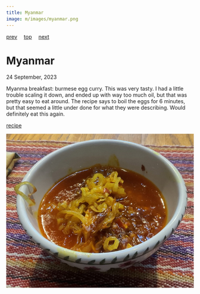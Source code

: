 ```yaml
---
title: Myanmar
image: m/images/myanmar.png
---
```

[prev](mozambique.md)&emsp;
[top](../index.md)&emsp;
[next](../n/namibia.md)
# Myanmar
24 September, 2023

Myanma breakfast: burmese egg curry. This was very tasty. I had a
little trouble scaling it down, and ended up with way too much oil,
but that was pretty easy to eat around. The recipe says to boil the
eggs for 6 minutes, but that seemed a little under done for what they
were describing.  Would definitely eat this again.

[recipe](https://grantourismotravels.com/burmese-egg-curry-recipe/)

![breakfast](images/myanmar.jpeg)

